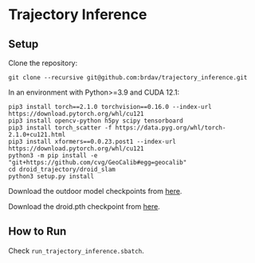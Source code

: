 # Trajectory Inference

## Setup

Clone the repository:
```
git clone --recursive git@github.com:brdav/trajectory_inference.git
```

In an environment with Python>=3.9 and CUDA 12.1:
```
pip3 install torch==2.1.0 torchvision==0.16.0 --index-url https://download.pytorch.org/whl/cu121
pip3 install opencv-python h5py scipy tensorboard
pip3 install torch_scatter -f https://data.pyg.org/whl/torch-2.1.0+cu121.html
pip3 install xformers==0.0.23.post1 --index-url https://download.pytorch.org/whl/cu121
python3 -m pip install -e "git+https://github.com/cvg/GeoCalib#egg=geocalib"
cd droid_trajectory/droid_slam
python3 setup.py install
```

Download the outdoor model checkpoints from [here](https://github.com/DepthAnything/Depth-Anything-V2/tree/main/metric_depth).

Download the droid.pth checkpoint from [here](https://github.com/princeton-vl/DROID-SLAM).


## How to Run

Check `run_trajectory_inference.sbatch`.
